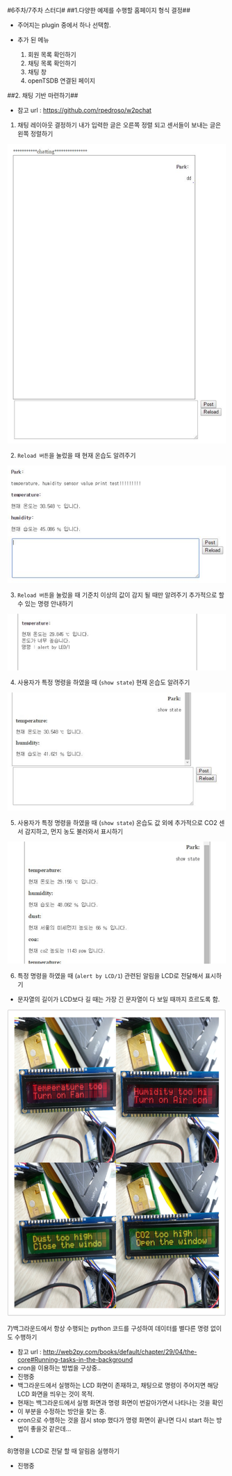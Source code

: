 #6주차/7주차 스터디#
##1.다양한 예제를 수행할 홈페이지 형식 결정##
- 주어지는 plugin 중에서 하나 선택함.
- 추가 된 메뉴

	1) 회원 목록 확인하기
    2) 채팅 목록 확인하기
    3) 채팅 창
    4) openTSDB 연결된 페이지
    
##2. 채팅 기반 마련하기##
- 참고 url : https://github.com/rpedroso/w2pchat

1) 채팅 레이아웃 결정하기
내가 입력한 글은 오른쪽 정렬  되고 센서들이 보내는 글은 왼쪽 정렬하기

![](picture/chtting_gui.JPG)
		
2) `Reload 버튼`을 눌렀을 때 현재 온습도 알려주기

![](picture/webtest1.JPG)

3) `Reload 버튼`을 눌렀을 때 기준치 이상의 값이 감지 될 때만 알려주기
추가적으로 할 수 있는 명령 안내하기

![](picture/webtest3.JPG)

4) 사용자가 특정 명령을 하였을 때  (`show state`) 현재 온습도 알려주기

![](picture/webtest2.JPG)

5) 사용자가 특정 명령을 하였을 때  (`show state`) 온습도 값 외에 추가적으로 CO2 센서 감지하고, 먼지 농도 불러와서 표시하기

![](picture/webtest4.JPG)

6) 특정 명령을 하였을 때 (`alert by LCD/1`) 관련된 알림을 LCD로 전달해서 표시하기

- 문자열의 길이가 LCD보다 길 때는 가장 긴 문자열이 다 보일 때까지 흐르도록 함.

![](picture/web_lcdtest.jpeg)

7)백그라운드에서 항상 수행되는 python 코드를  구성하여 데이터를 별다른 명령 없이도 수행하기
- 참고 url : http://web2py.com/books/default/chapter/29/04/the-core#Running-tasks-in-the-background
- cron을 이용하는 방법을 구상중..
- 진행중
- 백그라운드에서 실행하는 LCD 화면이 존재하고, 채팅으로 명령이 주어지면 해당 LCD 화면을 띄우는 것이 목적.
- 현재는 백그라운드에서 실행 화면과 명령 화면이 번갈아가면서 나타나는 것을 확인
- 이 부분을 수정하는 방안을 찾는 중.
- cron으로 수행하는 것을 잠시 stop 했다가 명령 화면이 끝나면 다시 start 하는 방법이 좋을것 같은데...
- 
8)명령을 LCD로 전달 할 때 알림음 실행하기
- 진행중
